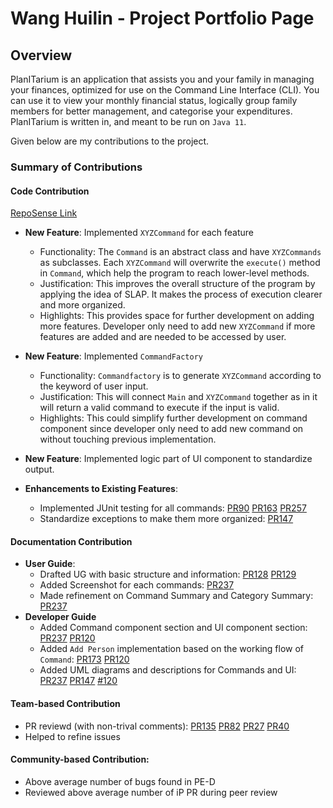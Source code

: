 # Wang Huilin - Project Portfolio Page

## Overview

PlanITarium is an application that assists you and your family in managing your finances, optimized for use on the
Command Line Interface (CLI). You can use it to view your monthly financial status, logically group family members for
better management, and categorise your expenditures. PlanITarium is written in, and meant to be run on `Java 11`.

Given below are my contributions to the project.

### Summary of Contributions

#### Code Contribution
 [RepoSense Link](https://nus-cs2113-ay2122s2.github.io/tp-dashboard/?search=hlwang56&sort=totalCommits%20dsc&sortWithin=title&timeframe=commit&mergegroup=&groupSelect=groupByRepos&breakdown=true&checkedFileTypes=docs~functional-code~test-code~other&since=2022-02-18&tabOpen=true&tabType=authorship&zFR=false&tabAuthor=BradenTeo&tabRepo=AY2122S2-CS2113T-T09-1%2Ftp%5Bmaster%5D&authorshipIsMergeGroup=false&authorshipFileTypes=docs~functional-code&authorshipIsBinaryFileTypeChecked=false)

* **New Feature**: Implemented `XYZCommand` for each feature 
  * Functionality: The `Command` is an abstract class and have `XYZCommands` as subclasses. Each `XYZCommand` will
  overwrite the `execute()` method in `Command`, which help the program to reach lower-level methods. 
  * Justification: This improves the overall structure of the program by applying the idea of SLAP. It makes the process
  of execution clearer and more organized.
  * Highlights: This provides space for further development on adding more features. Developer only need to add new 
  `XYZCommand` if more features are added and are needed to be accessed by user.
* **New Feature**: Implemented `CommandFactory`
  * Functionality: `Commandfactory` is to generate `XYZCommand` according to the keyword of user input.
  * Justification: This will connect `Main` and `XYZCommand` together as in it will return a valid command to execute if
  the input is valid. 
  * Highlights: This could simplify further development on command component since developer only need to add new
    command on without touching previous implementation.
* **New Feature**: Implemented logic part of UI component to standardize output.

* **Enhancements to Existing Features**: 
    * Implemented JUnit testing for all commands: [PR90](https://github.com/AY2122S2-CS2113T-T10-2/tp/pull/90) [PR163](https://github.com/AY2122S2-CS2113T-T10-2/tp/pull/163) [PR257](https://github.com/AY2122S2-CS2113T-T10-2/tp/pull/257)
    * Standardize exceptions to make them more organized: [PR147](https://github.com/AY2122S2-CS2113T-T10-2/tp/pull/147/5378b7f2bf56bde0ed28324)
#### Documentation Contribution

* **User Guide**:
    * Drafted UG with basic structure and information: [PR128](https://github.com/AY2122S2-CS2113T-T10-2/tp/pull/128) [PR129](https://github.com/AY2122S2-CS2113T-T10-2/tp/pull/129)
    * Added Screenshot for each commands: [PR237](https://github.com/AY2122S2-CS2113T-T10-2/tp/pull/237)
    * Made refinement on Command Summary and Category Summary: [PR237](https://github.com/AY2122S2-CS2113T-T10-2/tp/pull/237) 
* **Developer Guide**
    * Added Command component section and UI component section: [PR237](https://github.com/AY2122S2-CS2113T-T10-2/tp/pull/237) [PR120](https://github.com/AY2122S2-CS2113T-T10-2/tp/pull/120)
    * Added `Add Person` implementation based on the working flow of `Command`: [PR173](https://github.com/AY2122S2-CS2113T-T10-2/tp/pull/173) [PR120](https://github.com/AY2122S2-CS2113T-T10-2/tp/pull/120)
    * Added UML diagrams and descriptions for Commands and UI: [PR237](https://github.com/AY2122S2-CS2113T-T10-2/tp/pull/237) [PR147](https://github.com/AY2122S2-CS2113T-T10-2/tp/pull/147) [#120](https://github.com/AY2122S2-CS2113T-T10-2/tp/pull/120)

#### Team-based Contribution
* PR reviewd (with non-trival comments): [PR135](https://github.com/AY2122S2-CS2113T-T10-2/tp/pull/135) [PR82](https://github.com/AY2122S2-CS2113T-T10-2/tp/pull/82) [PR27](https://github.com/AY2122S2-CS2113T-T10-2/tp/pull/27) [PR40](https://github.com/AY2122S2-CS2113T-T10-2/tp/pull/40)
* Helped to refine issues 

#### Community-based Contribution:
* Above average number of bugs found in PE-D
* Reviewed above average number of iP PR during peer review

